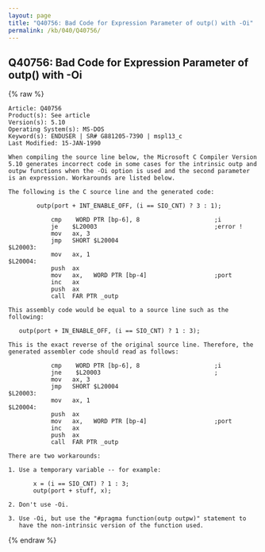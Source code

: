 ```yaml
---
layout: page
title: "Q40756: Bad Code for Expression Parameter of outp() with -Oi"
permalink: /kb/040/Q40756/
---
```


## Q40756: Bad Code for Expression Parameter of outp() with -Oi

{% raw %}

	Article: Q40756
	Product(s): See article
	Version(s): 5.10
	Operating System(s): MS-DOS
	Keyword(s): ENDUSER | SR# G881205-7390 | mspl13_c
	Last Modified: 15-JAN-1990
	
	When compiling the source line below, the Microsoft C Compiler Version
	5.10 generates incorrect code in some cases for the intrinsic outp and
	outpw functions when the -Oi option is used and the second parameter
	is an expression. Workarounds are listed below.
	
	The following is the C source line and the generated code:
	
	        outp(port + INT_ENABLE_OFF, (i == SIO_CNT) ? 3 : 1);
	
	            cmp    WORD PTR [bp-6], 8                     ;i
	            je    $L20003                                 ;error !
	            mov   ax, 3
	            jmp   SHORT $L20004
	$L20003:
	            mov   ax, 1
	$L20004:
	            push  ax
	            mov   ax,   WORD PTR [bp-4]                   ;port
	            inc   ax
	            push  ax
	            call  FAR PTR _outp
	
	This assembly code would be equal to a source line such as the
	following:
	
	   outp(port + IN_ENABLE_OFF, (i == SIO_CNT) ? 1 : 3);
	
	This is the exact reverse of the original source line. Therefore, the
	generated assembler code should read as follows:
	
	            cmp    WORD PTR [bp-6], 8                     ;i
	            jne    $L20003                                ;
	            mov   ax, 3
	            jmp   SHORT $L20004
	$L20003:
	            mov   ax, 1
	$L20004:
	            push  ax
	            mov   ax,   WORD PTR [bp-4]                   ;port
	            inc   ax
	            push  ax
	            call  FAR PTR _outp
	
	There are two workarounds:
	
	1. Use a temporary variable -- for example:
	
	       x = (i == SIO_CNT) ? 1 : 3;
	       outp(port + stuff, x);
	
	2. Don't use -Oi.
	
	3. Use -Oi, but use the "#pragma function(outp outpw)" statement to
	   have the non-intrinsic version of the function used.

{% endraw %}
